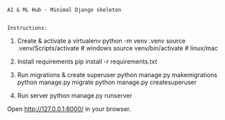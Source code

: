     AI & ML Hub - Minimal Django skeleton


    Instructions:

1. Create & activate a virtualenv
   python -m venv .venv
   source .venv/Scripts/activate  # windows
   source venv/bin/activate # linux/mac

2. Install requirements
   pip install -r requirements.txt

3. Run migrations & create superuser
   python manage.py makemigrations
   python manage.py migrate
   python manage.py createsuperuser

4. Run server
   python manage.py runserver

Open http://127.0.0.1:8000/ in your browser.
